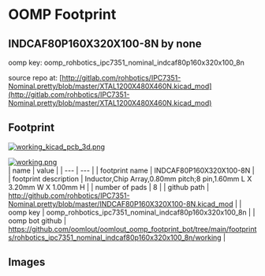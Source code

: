 # OOMP Footprint  
## INDCAF80P160X320X100-8N  by none  
  
oomp key: oomp_rohbotics_ipc7351_nominal_indcaf80p160x320x100_8n  
  
source repo at: [http://gitlab.com/rohbotics/IPC7351-Nominal.pretty/blob/master/XTAL1200X480X460N.kicad_mod](http://gitlab.com/rohbotics/IPC7351-Nominal.pretty/blob/master/XTAL1200X480X460N.kicad_mod)  
## Footprint  
  
[![working_kicad_pcb_3d.png](working_kicad_pcb_3d_600.png)](working_kicad_pcb_3d.png)  
  
[![working.png](working_600.png)](working.png)  
| name | value | 
| --- | --- | 
| footprint name | INDCAF80P160X320X100-8N | 
| footprint description | Inductor,Chip Array,0.80mm pitch;8 pin,1.60mm L X 3.20mm W X 1.00mm H | 
| number of pads | 8 | 
| github path | http://github.com/rohbotics/IPC7351-Nominal.pretty/blob/master/INDCAF80P160X320X100-8N.kicad_mod | 
| oomp key | oomp_rohbotics_ipc7351_nominal_indcaf80p160x320x100_8n | 
| oomp bot github | https://github.com/oomlout/oomlout_oomp_footprint_bot/tree/main/footprints/rohbotics_ipc7351_nominal_indcaf80p160x320x100_8n/working | 
## Images  
